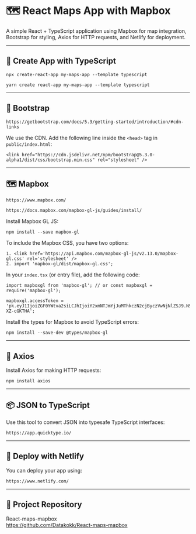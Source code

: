 # 🗺️ React Maps App with Mapbox

A simple React + TypeScript application using Mapbox for map integration, Bootstrap for styling, Axios for HTTP requests, and Netlify for deployment.

---

## 🚀 Create App with TypeScript

    npx create-react-app my-maps-app --template typescript

    yarn create react-app my-maps-app --template typescript

---

## 🎨 Bootstrap

    https://getbootstrap.com/docs/5.3/getting-started/introduction/#cdn-links

We use the CDN. Add the following line inside the `<head>` tag in `public/index.html`:

    <link href="https://cdn.jsdelivr.net/npm/bootstrap@5.3.0-alpha1/dist/css/bootstrap.min.css" rel="stylesheet" />

---

## 🗺️ Mapbox

    https://www.mapbox.com/

    https://docs.mapbox.com/mapbox-gl-js/guides/install/

Install Mapbox GL JS:

    npm install --save mapbox-gl

To include the Mapbox CSS, you have two options:

    1. <link href='https://api.mapbox.com/mapbox-gl-js/v2.13.0/mapbox-gl.css' rel='stylesheet' />
    2. import 'mapbox-gl/dist/mapbox-gl.css';

In your `index.tsx` (or entry file), add the following code:

    import mapboxgl from 'mapbox-gl'; // or const mapboxgl = require('mapbox-gl');

    mapboxgl.accessToken = 'pk.eyJ1IjoiZGF0YWtva2siLCJhIjoiY2xmNTJmYjJuMThkczN2cjByczVwNjNlZSJ9.NS1f4sOkpVdi-XZ-cGKTHA';

Install the types for Mapbox to avoid TypeScript errors:

    npm install --save-dev @types/mapbox-gl

---

## 🔗 Axios

Install Axios for making HTTP requests:

    npm install axios

---

## 📦 JSON to TypeScript

Use this tool to convert JSON into typesafe TypeScript interfaces:

    https://app.quicktype.io/

---

## 🚀 Deploy with Netlify

You can deploy your app using:

    https://www.netlify.com/

---

## 📁 Project Repository

React-maps-mapbox  
https://github.com/Datakokk/React-maps-mapbox
